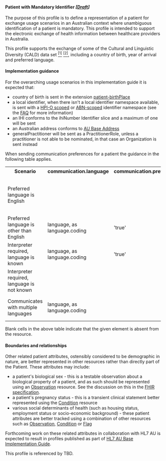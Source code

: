 #### Patient with Mandatory Identifier *[[Draft](http://hl7.org/fhir/r4/valueset-publication-status.html)]*
The purpose of this profile is to define a representation of a patient for exchange usage scenarios in an Australian context where unambiguous identification of a patient is mandatory. This profile is intended to support the electronic exchange of health information between healthcare providers in Australia.

This profile supports the exchange of some of the Cultural and Linguistic Diversity (CALD) data set [<sup>[1]</sup>](https://www.abs.gov.au/AUSSTATS/abs@.nsf/Latestproducts/1289.0Main%20Features11999) [<sup>[2]</sup>](https://meteor.aihw.gov.au/content/index.phtml/itemId/491352), including a country of birth, year of arrival and preferred language.

#### Implementation guidance
For the overarching usage scenarios in this implementation guide it is expected that:
<ul>
  <li>country of birth is sent in the extension <a href="http://hl7.org/fhir/R4/extension-patient-birthplace.html">patient-birthPlace</a></li>
  <li>a local identifier, when there isn't a local identifier namespace available, is sent with a <a href="http://ns.electronichealth.net.au/id/hpio-scoped/service-provider-individual/1.0/index.html">HPI-O scoped</a> or <a href="http://ns.electronichealth.net.au/id/abn-scoped/service-provider-individual/1.0/index.html">ABN-scoped</a> identifier namespace (see the <a href="https://github.com/AuDigitalHealth/ci-fhir-r4/wiki/Frequently-Asked-Questions">FAQ</a> for more information)</li>  
  <li>an IHI conforms to the ihiNumber Identifier slice and a maximum of one will be sent</li>
  <li>an Australian address conforms to <a href="http://build.fhir.org/ig/hl7au/au-fhir-base/StructureDefinition-au-address.html">AU Base Address</a></li>
  <li>generalPractitioner will be sent as a PractitionerRole, unless a practitioner is not able to be nominated, in that case an Organization is sent instead</li> 
</ul>

When sending communication preferences for a patient the guidance in the following table applies.
<table class="list" style="width:100%">
    <colgroup>
       <col span="1" style="width: 20%;"/>
       <col span="1" style="width: 18%;"/>
       <col span="1" style="width: 18%;"/>
       <col span="1" style="width: 20%;"/>
       <col span="1" style="width: 24%;"/>
    </colgroup>
	<tbody>
      <tr>
        <th>Scenario</th>
        <th>communication.language</th>
        <th>communication.preferred</th>
        <th>extension:interpreterRequired</th>
		<th>Notes</th>
      </tr>
      <tr>
        <td>Preferred language is English</td>
        <td></td>
        <td></td>
        <td></td>
        <td>No element sent, as per the guidance in the <a href="http://hl7.org/fhir/patient-definitions.html#Patient.communication">Comments field</a> of the Patient.communication element</td>
      </tr>
      <tr>
        <td>Preferred language is other than English</td>
        <td>language, as language.coding</td>
        <td>'true'</td>
        <td></td>
        <td></td>
      </tr>
      <tr>
        <td>Interpreter required, language is known</td>
        <td>language, as language.coding</td>
        <td>'true'</td>
        <td>'true'</td>
        <td></td>
      </tr>
      <tr>
        <td>Interpreter required, language is not known</td>
        <td></td>
        <td></td>
        <td>'true'</td>
        <td></td>
      </tr>
      <tr>
        <td>Communicates with multiple languages</td>
        <td>language, as language.coding</td>
        <td></td>
        <td></td>
        <td>Each language instantiated in separate communication nodes</td>
      </tr>
    </tbody>
</table>

Blank cells in the above table indicate that the given element is absent from the resource.

#### Boundaries and relationships
Other related patient attributes, ostensibly considered to be demographic in nature, are better represented in other resources rather than directly part of the Patient. These attributes may include:
* a patient's biological sex - this is a testable observation about a biological property of a patient, and as such should be represented using an [Observation](http://hl7.org/fhir/observation.html) resource. See the discussion on this in the [FHIR specification](http://hl7.org/fhir/patient.html#gender). 
* a patient's pregnancy status - this is a transient clinical statement better represented using the [Condition](http://hl7.org/fhir/condition.html) resource
* various social determinants of health (such as housing status, employment status or socio-economic background) - these patient attributes are better tracked using a combination of other resources such as [Observation](http://hl7.org/fhir/observation.html), [Condition](http://hl7.org/fhir/condition.html) or [Flag](http://hl7.org/fhir/flag.html)

Forthcoming work on these related attributes in collaboration with HL7 AU is expected to result in profiles published as part of [HL7 AU Base Implementation Guide](http://build.fhir.org/ig/hl7au/au-fhir-base/index.html).

This profile is referenced by TBD.